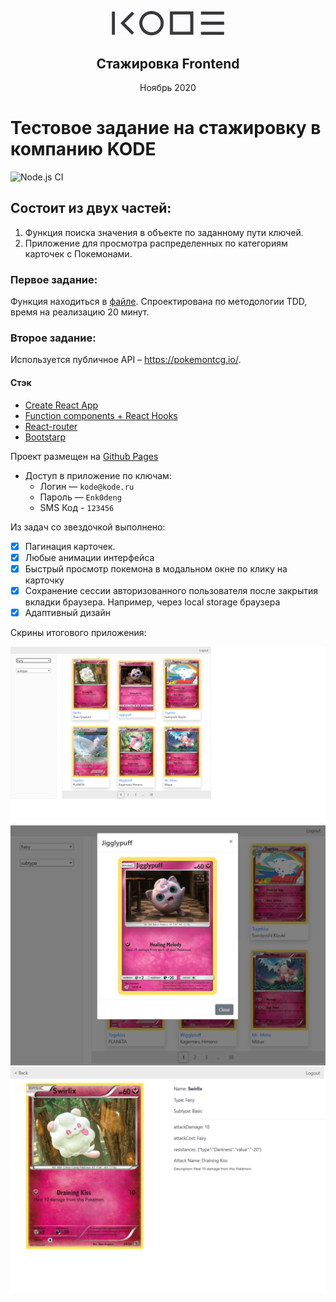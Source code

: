 <p align="center">

  <a href="https://kode.ru/">
    <img src="images/kode-logo.png" alt="KODE's logo" width="180">
  </a>

  <h2 align="center">Стажировка
  Frontend</h2>

  <p>
    <p align="center">Ноябрь 2020</p>
  </p>
</p>

# Тестовое задание на стажировку в компанию KODE

![Node.js CI](https://github.com/Eyvgeniy/test-project-pokemon-api/workflows/Node.js%20CI/badge.svg)

## Состоит из двух частей:

1. Функция поиска значения в объекте по заданному пути ключей.
2. Приложение для просмотра распределенных по категориям карточек с Покемонами.

### Первое задание:

Функция находиться в [файле](https://github.com/Eyvgeniy/test-project-pokemon-api/blob/main/src/utils/getObjectProperty.js). Спроектирована по методологии TDD, время на реализацию 20 минут.

### Второе задание:

Используется публичное API – https://pokemontcg.io/.

#### Стэк

- [Create React App](https://create-react-app.dev/)
- [Function components + React Hooks](https://reactjs.org/docs/hooks-state.html#hooks-and-function-components)
- [React-router](https://reactrouter.com/web/api/Route/render-func)
- [Bootstarp](https://getbootstrap.com/)

Проект размещен на [Github Pages](https://eyvgeniy.github.io/test-project-pokemon-api/#/)

- Доступ в приложение по ключам:
  - Логин — `kode@kode.ru`
  - Пароль — `Enk0deng`
  - SMS Код - `123456`

Из задач со звездочкой выполнено:

- [x] Пагинация карточек.
- [x] Любые анимации интерфейса
- [x] Быстрый просмотр покемона в модальном окне по клику на карточку
- [x] Сохранение сессии авторизованного пользователя после закрытия вкладки браузера. Например, через local storage браузера
- [x] Адаптивный дизайн

Скрины итогового приложения:

<div><img src="images/cards-page.png" alt="Card`s page" width="700"></div>
<div><img src="images/cards-page-modal.png" alt="Card`s page modal" width="700"></div>
<div><img src="images/card-page.png" alt="Card page" width="700"></div>
